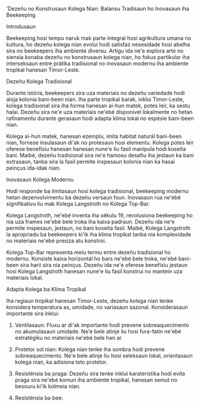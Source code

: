 'Dezeñu no Konstrusaun Kolega Nian: Balansu Tradisaun ho Inovasaun iha Beekeeping

Introdusaun

Beekeeping hosi tempu naruk mak parte integral hosi agrikultura umana no kultura, ho dezeñu kolega nian evolui hodi satisfaz nesesidade hosi abelha sira no beekeepers iha ambiente diversu. Artigu ida ne'e explora arte no siensia konaba dezeñu no konstrusaun kolega nian, ho fokus partikular iha interseksaun entre prátika tradisional no inovasaun modernu iha ambiente tropikal hanesan Timor-Leste.

Dezeñu Kolega Tradisional

Durante istória, beekeepers sira uza materiais no dezeñu variedade hodi aloja kolonia bani-been nian. Iha parte tropikal barak, inklui Timor-Leste, kolega tradisional sira iha forma hanesan ai-hun matek, potes leir, ka sestu halai. Dezeñu sira ne'e uza materiais ne'ebé disponivel lokalmente no hetan rafinamentu durante gerasaun hodi adapta klima lokal no espésie bani-been nian.

Kolega ai-hun matek, hanesan ezemplu, imita habitat naturál bani-been nian, fornese insulasaun di'ak no protesaun hosi elementu. Kolega potes leir oferese benefísiu hanesan hanesan nune'e liu fasil manipula hodi koseita bani. Maibé, dezeñu tradisional sira ne'e hamosu desafiu iha jestaun ka bani extrasaun, tanba sira la fasil permite inspesaun kolonia nian ka hasai peinçus ida-idak nian.

Inovasaun Kolega Modernu

Hodi responde ba limitasaun hosi kolega tradisional, beekeeping modernu hetan dezenvolvimentu ba dezeñu versaun foun. Inovasaun rua ne'ebé signifikativu liu mak Kolega Langstroth no Kolega Top-Bar.

Kolega Langstroth, ne'ebé inventa iha sékulu 19, revolusiona beekeeping ho nia uza frames ne'ebé bele troka iha kaixa padraun. Dezeñu ida ne'e permite inspesaun, jestaun, no bani koseita fasil. Maibé, Kolega Langstroth la apropriadu ba beekeepers ki'ik iha klima tropikal tanba nia komplexidade no materiais ne'ebé presiza atu konstroi.

Kolega Top-Bar representa meiu termu entre dezeñu tradisional ho modernu. Konsiste kaixa horizontál ho bars ne'ebé bele troka, ne'ebé bani-been sira harii sira nia peinçus. Dezeñu ida ne'e oferese benefísiu jestaun hosi Kolega Langstroth hanesan nune'e liu fasil konstrui no mantein uza materiais lokal.

Adapta Kolega ba Klima Tropikal

Iha regiaun tropikal hanesan Timor-Leste, dezeñu kolega nian tenke konsidera temperatura as, umidade, no variasaun sazonal. Konsiderasaun importante sira inklui:

1. Ventilasaun: Fluxu ar di'ak importante hodi prevene sobreaquecimento no akumulasaun umidade. Ne'e bele atinje liu hosi fura-fatin ne'ebé estratégiku no materiais ne'ebé bele han ar.

2. Protetor sol nian: Kolega nian tenke iha sombra hodi prevene sobreaquecimento. Ne'e bele atinje liu hosi seleksaun lokal, orientasaun kolega nian, ka adisiona teto protetor.

3. Resisténsia ba praga: Dezeñu sira tenke inklui karateristika hodi evita praga sira ne'ebé komun iha ambiente tropikal, hanesan semut no besouru ki'ik kolmeia nian.

4. Resisténsia ba bee: